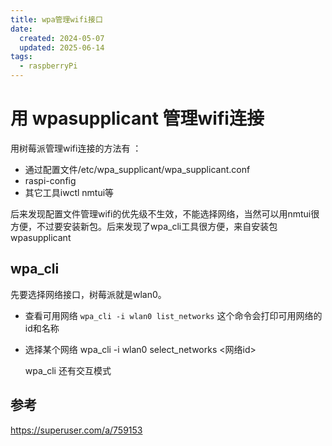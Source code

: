 ```yaml
---
title: wpa管理wifi接口
date:
  created: 2024-05-07 
  updated: 2025-06-14
tags:
  - raspberryPi
---
```

# 用 wpasupplicant 管理wifi连接
用树莓派管理wifi连接的方法有 ：
* 通过配置文件/etc/wpa_supplicant/wpa_supplicant.conf
* raspi-config
* 其它工具iwctl nmtui等

后来发现配置文件管理wifi的优先级不生效，不能选择网络，当然可以用nmtui很方便，不过要安装新包。后来发现了wpa_cli工具很方便，来自安装包wpasupplicant

## wpa_cli
先要选择网络接口，树莓派就是wlan0。
* 查看可用网络 `wpa_cli -i wlan0 list_networks`  这个命令会打印可用网络的id和名称
* 选择某个网络 wpa_cli -i wlan0 select_networks <网络id>

	wpa_cli 还有交互模式
## 参考
https://superuser.com/a/759153